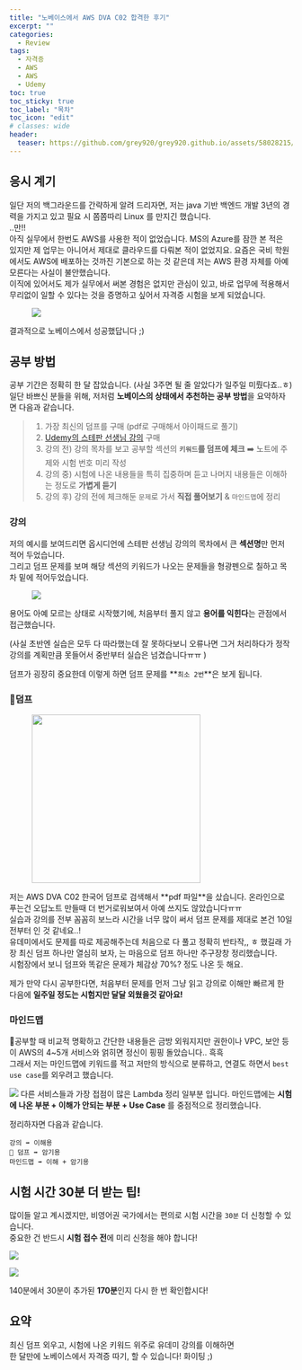 ```yaml
---
title: "노베이스에서 AWS DVA C02 합격한 후기"
excerpt: ""
categories:
  - Review
tags:
  - 자격증
  - AWS
  - AWS
  - Udemy
toc: true
toc_sticky: true
toc_label: "목차"
toc_icon: "edit"
# classes: wide
header:
  teaser: https://github.com/grey920/grey920.github.io/assets/58028215/399845b8-9524-4bcc-95bf-32a327c9194e
---
```




## 응시 계기
일단 저의 백그라운드를 간략하게 알려 드리자면, 
저는 java 기반 백엔드 개발 3년의 경력을 가지고 있고 필요 시 쫌쫌따리 Linux 를 만지긴 했습니다. <br>
..만!! <br>
아직 실무에서 한번도 AWS를 사용한 적이 없었습니다. MS의 Azure를 잠깐 본 적은 있지만 제 업무는 아니어서 제대로 클라우드를 다뤄본 적이 없었지요. 
요즘은 국비 학원에서도 AWS에 배포하는 것까진 기본으로 하는 것 같은데 저는 AWS 환경 자체를 아예 모른다는 사실이 불안했습니다.<br>
이직에 있어서도 제가 실무에서 써본 경험은 없지만 관심이 있고, 바로 업무에 적용해서 무리없이 일할 수 있다는 것을 증명하고 싶어서 자격증 시험을 보게 되었습니다.
<figure>
  <img src="https://github.com/grey920/grey920.github.io/assets/58028215/399845b8-9524-4bcc-95bf-32a327c9194e">
  <figcaption></figcaption>
</figure>
결과적으로 노베이스에서 성공했답니다 ;)

## 공부 방법
공부 기간은 정확히 한 달 잡았습니다. (사실 3주면 될 줄 알았다가 일주일 미뤘다죠..ㅎ)<br>
일단 바쁘신 분들을 위해, 저처럼 **노베이스의 상태에서 추천하는 공부 방법**을 요약하자면 다음과 같습니다.

> 1. 가장 최신의 덤프를 구매 (pdf로 구매해서 아이패드로 풀기)
> 2. [Udemy의 스테판 선생님 강의](https://www.udemy.com/course/aws-certified-developer-associate-dva-c01/?couponCode=24T3MT53024) 구매
> 3. 강의 전) 강의 목차를 보고 공부할 섹션의 **`키워드`를 덤프에 체크** ➡️ 노트에 주제와 시험 번호 미리 작성
> 4. 강의 중) 시험에 나온 내용들을 특히 집중하며 듣고 나머지 내용들은 이해하는 정도로 **가볍게 듣기**
> 5. 강의 후) 강의 전에 체크해둔 `문제`로 가서 **직접 풀어보기** & `마인드맵`에 정리

### 강의
저의 예시를 보여드리면 옵시디언에 스테판 선생님 강의의 목차에서 큰 **섹션명**만 먼저 적어 두었습니다.<br>
그리고 덤프 문제를 보며 해당 섹션의 키워드가 나오는 문제들을 형광펜으로 칠하고 목차 밑에 적어두었습니다.
<figure>
  <img src="https://github.com/grey920/grey920.github.io/assets/58028215/31a377a6-f014-4584-97cb-8f1722a352a3">
  <figcaption></figcaption>
</figure>

용어도 아예 모르는 상태로 시작했기에, 처음부터 풀지 않고 **용어를 익힌다**는 관점에서 접근했습니다.

(사실 초반엔 실습은 모두 다 따라했는데 잘 못하다보니 오류나면 그거 처리하다가 정작 강의를 계획만큼 못들어서 중반부터 실습은 넘겼습니다ㅠㅠ )

덤프가 굉장히 중요한데 이렇게 하면 덤프 문제를 **`최소 2번`**은 보게 됩니다.

### 🌟덤프
<figure>
  <img width="300" src="https://github.com/grey920/grey920.github.io/assets/58028215/c40c9ca4-3fbb-471c-956b-e395fccc2088">
  <figcaption></figcaption>
</figure>
저는 AWS DVA C02 한국어 덤프로 검색해서 **pdf 파일**을 샀습니다. 온라인으로 푸는건 오답노트 만들때 더 번거로워보여서 아예 쓰지도 않았습니다ㅠㅠ<br>
실습과 강의를 전부 꼼꼼히 보느라 시간을 너무 많이 써서 덤프 문제를 제대로 본건 10일 전부터 인 것 같네요..!<br>
유데미에서도 문제를 따로 제공해주는데 처음으로 다 풀고 정확히 반타작,, ㅎ 했길래 가장 최신 덤프 하나만 열심히 보자, 는 마음으로 덤프 하나만 주구장창 정리했습니다.<br>
시험장에서 보니 덤프와 똑같은 문제가 체감상 70%? 정도 나온 듯 해요. <br>

제가 만약 다시 공부한다면, 처음부터 문제를 먼저 그냥 읽고 강의로 이해만 빠르게 한 다음에 **일주일 정도는 시험지만 달달 외웠을것 같아요!**

### 마인드맵
공부할 때 비교적 명확하고 간단한 내용들은 금방 외워지지만 권한이나 VPC, 보안 등이 AWS의 4~5개 서비스와 얽히면 정신이 핑핑 돌았습니다.. 흑흑 <br>
그래서 저는 마인드맵에 키워드를 적고 저만의 방식으로 분류하고, 연결도 하면서 `best use case`를 외우려고 했습니다.

![](https://i.imgur.com/cqqdvaf.png)
다른 서비스들과 가장 접점이 많은 Lambda 정리 일부분 입니다. 
마인드맵에는 **시험에 나온 부분 + 이해가 안되는 부분 + Use Case** 를 중점적으로 정리했습니다.

정리하자면 다음과 같습니다.
```
강의 ➡️ 이해용 
🌟 덤프 ➡️ 암기용 
마인드맵 ➡️ 이해 + 암기용 
```


## 시험 시간 30분 더 받는 팁!
많이들 알고 계시겠지만, 비영어권 국가에서는 편의로 시험 시간을 `30분` 더 신청할 수 있습니다. <br>
중요한 건 반드시 **시험 접수 전**에 미리 신청을 해야 합니다!

![](https://i.imgur.com/7lGidbG.png)

![](https://i.imgur.com/bciHp5g.png)

140분에서 30분이 추가된 **170분**인지 다시 한 번 확인합시다!


## 요약
최신 덤프 외우고, 시험에 나온 키워드 위주로 유데미 강의를 이해하면 <br>
한 달만에 노베이스에서 자격증 따기, 할 수 있습니다! 화이팅 ;)